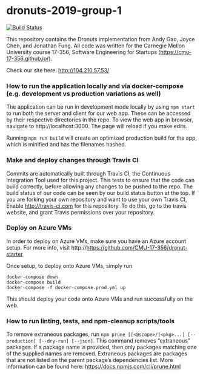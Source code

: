 # dronuts-2019-group-1

[![Build Status](https://travis-ci.com/CMU-17-356/dronuts-2019-group-1.png)](https://travis-ci.com/CMU-17-356/dronuts-2019-group-1)

This repository contains the Dronuts implementation from Andy Gao, Joyce Chen, and Jonathan Fung. All code was written for the Carnegie Mellon University course 17-356, Software Engineering for Startups (https://cmu-17-356.github.io/). 

Check our site here: http://104.210.57.53/

### How to run the application locally and via docker-compose (e.g. development vs production variations as well)
The application can be run in development mode locally by using `npm start` to run both the server and client for our web app. These can be accessed by their respective directories in the repo. To view the web app in browser, navigate to http://localhost:3000. The page will reload if you make edits.

Running `npm run build` will create an optimized production build for the app, which is minified and has the filenames hashed.

### Make and deploy changes through Travis CI
Commits are automatically built through Travis CI, the Continuous Integration Tool used for this project. This tests to ensure that the code can build correctly, before allowing any changes to be pushed to the repo. The build status of our code can be seen by our build status button at the top. If you are forking your own repository and want to use your own Travis CI, Enable http://travis-ci.com for this repository. To do this, go to the travis website, and grant Travis permissions over your repository.


### Deploy on Azure VMs
In order to deploy on Azure VMs, make sure you have an Azure account setup. For more info, visit http://https://github.com/CMU-17-356/dronut-starter

Once setup, to deploy onto Azure VMs, simply run

```
docker-compose down
docker-compose build
docker-compose -f docker-compose.prod.yml up
```
This should deploy your code onto Azure VMs and run successfully on the web.


### How to run linting, tests, and npm-cleanup scripts/tools

To remove extraneous packages, run `npm prune [[<@scope>/]<pkg>...] [--production] [--dry-run] [--json]`. This command removes “extraneous” packages. If a package name is provided, then only packages matching one of the supplied names are removed. Extraneous packages are packages that are not listed on the parent package’s dependencies list. More information can be found here: https://docs.npmjs.com/cli/prune.html
